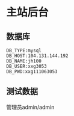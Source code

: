# 主站后台

## 数据库

	DB_TYPE:mysql
	DB_HOST:104.131.144.192
	DB_NAME:jh100
	DB_USER:xxg3053
	DB_PWD:xxg111063053

## 测试数据

管理员admin/admin